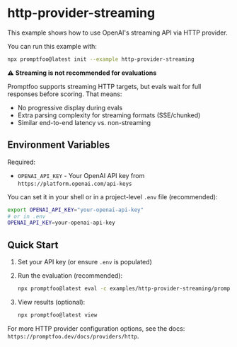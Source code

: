 # http-provider-streaming

This example shows how to use OpenAI's streaming API via HTTP provider.

You can run this example with:

```bash
npx promptfoo@latest init --example http-provider-streaming
```

⚠️ **Streaming is not recommended for evaluations**

Promptfoo supports streaming HTTP targets, but evals wait for full responses before scoring. That means:

- No progressive display during evals
- Extra parsing complexity for streaming formats (SSE/chunked)
- Similar end-to-end latency vs. non-streaming

## Environment Variables

Required:

- `OPENAI_API_KEY` - Your OpenAI API key from `https://platform.openai.com/api-keys`

You can set it in your shell or in a project-level `.env` file (recommended):

```bash
export OPENAI_API_KEY="your-openai-api-key"
# or in .env
OPENAI_API_KEY=your-openai-api-key
```

## Quick Start

1. Set your API key (or ensure `.env` is populated)

2. Run the evaluation (recommended):

   ```bash
   npx promptfoo@latest eval -c examples/http-provider-streaming/promptfooconfig.yaml
   ```

3. View results (optional):

   ```bash
   npx promptfoo@latest view
   ```

For more HTTP provider configuration options, see the docs: `https://promptfoo.dev/docs/providers/http`.
